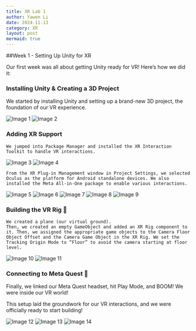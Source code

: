 ```yaml
---
title: XR Lab 1
author: Yawen Li
date: 2024-11-13
category: XR
layout: post
mermaid: true
---
```

##Week 1 - Setting Up Unity for XR 

Our first week was all about getting Unity ready for VR! Here’s how we did it:

### Installing Unity & Creating a 3D Project 
We started by installing Unity and setting up a brand-new 3D project, the foundation of our VR experience.

![Image 1](https://github.com/XRceci/ClassXR/raw/master/assets/image/1.png)
 ![Image 2](https://github.com/XRceci/ClassXR/raw/master/assets/image/2.png)

### Adding XR Support 

    We jumped into Package Manager and installed the XR Interaction Toolkit to handle VR interactions.

 ![Image 3](https://github.com/XRceci/ClassXR/raw/master/assets/image/3.png)
 ![Image 4](https://github.com/XRceci/ClassXR/raw/master/assets/image/4.png)

    From the XR Plug-in Management window in Project Settings, we selected Oculus as the platform for Android standalone devices. We also installed the Meta All-in-One package to enable various interactions.

 ![Image 5](https://github.com/XRceci/ClassXR/raw/master/assets/image/5.png)
 ![Image 6](https://github.com/XRceci/ClassXR/raw/master/assets/image/6.png)
 ![Image 7](https://github.com/XRceci/ClassXR/raw/master/assets/image/7.png)
 ![Image 8](https://github.com/XRceci/ClassXR/raw/master/assets/image/8.png)
 ![Image 9](https://github.com/XRceci/ClassXR/raw/master/assets/image/9.png)

###  Building the VR Rig 🎥

    We created a plane (our virtual ground).
    Then, we created an empty GameObject and added an XR Rig component to it. Then, we assigned the appropriate game objects to the Camera Floor Object Offset and the Camera Game Object in the XR Rig. We set the Tracking Origin Mode to “Floor” to avoid the camera starting at floor level.

 ![Image 10](https://github.com/XRceci/ClassXR/raw/master/assets/image/10.png)
 ![Image 11](https://github.com/XRceci/ClassXR/raw/master/assets/image/11.png)

### Connecting to Meta Quest 🔗
Finally, we linked our Meta Quest headset, hit Play Mode, and BOOM! We were inside our VR world! 

This setup laid the groundwork for our VR interactions, and we were officially ready to start building! 

 ![Image 12](https://github.com/XRceci/ClassXR/raw/master/assets/image/12.png)
 ![Image 13](https://github.com/XRceci/ClassXR/raw/master/assets/image/13.png)
 ![Image 14](https://github.com/XRceci/ClassXR/raw/master/assets/image/14.png)



 
